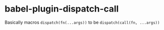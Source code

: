 # babel-plugin-dispatch-call

Basically macros `dispatch(fn(...args))` to be `dispatch(call(fn, ...args))`
